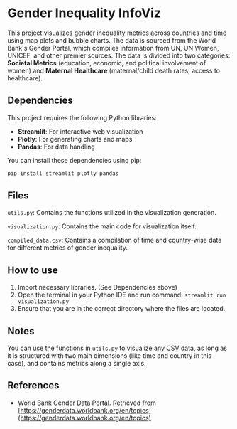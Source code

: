# Gender Inequality InfoViz

This project visualizes gender inequality metrics across countries and time using map plots and bubble charts. The data is sourced from the World Bank's Gender Portal, which compiles information from UN, UN Women, UNICEF, and other premier sources. The data is divided into two categories: **Societal Metrics** (education, economic, and political involvement of women) and **Maternal Healthcare** (maternal/child death rates, access to healthcare).

## Dependencies

This project requires the following Python libraries:
- **Streamlit**: For interactive web visualization
- **Plotly**: For generating charts and maps
- **Pandas**: For data handling

You can install these dependencies using pip:

```bash
pip install streamlit plotly pandas
```

## Files
```utils.py```: Contains the functions utilized in the visualization generation.

```visualization.py```: Contains the main code for visualization itself.

```compiled_data.csv```: Contains a compilation of time and country-wise data for different metrics of gender inequality.

## How to use
1. Import necessary libraries. (See Dependencies above)
2. Open the terminal in your Python IDE and run command:
   ```streamlit run visualization.py```
4. Ensure that you are in the correct directory where the files are located.

## Notes
You can use the functions in ```utils.py``` to visualize any CSV data, as long as it is structured with two main dimensions (like time and country in this case), and contains metrics along a single axis.

## References
- World Bank Gender Data Portal. Retrieved from [https://genderdata.worldbank.org/en/topics](https://genderdata.worldbank.org/en/topics)


